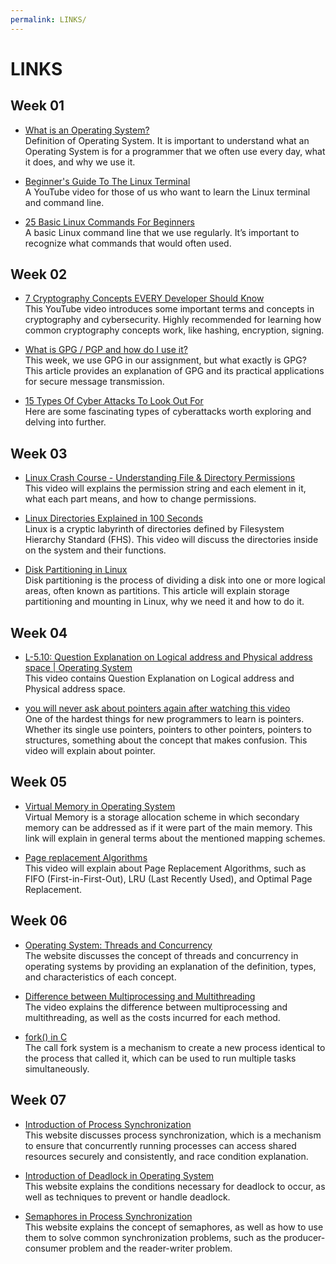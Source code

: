 ```yaml
---
permalink: LINKS/
---
```


# LINKS

## Week 01
- [What is an Operating System? ](https://www.techtarget.com/whatis/definition/operating-system-OS) <br/>
Definition of Operating System. It is important to understand what an Operating System is for a programmer that we often use every day, what it does, and why we use it.

- [Beginner's Guide To The Linux Terminal](https://youtu.be/s3ii48qYBxA?si=xY5Z2btVmjt2mhTq) <br/>
A YouTube video for those of us who want to learn the Linux terminal and command line.

- [25 Basic Linux Commands For Beginners](https://www.geeksforgeeks.org/basic-linux-commands/) <br/>
A basic Linux command line that we use regularly. It’s important to recognize what commands that would often used.

## Week 02
- [7 Cryptography Concepts EVERY Developer Should Know](https://youtu.be/NuyzuNBFWxQ?si=QuFRHrJ2aNq_X-u5)<br/>
This YouTube video introduces some important terms and concepts in cryptography and cybersecurity. Highly recommended for learning how common cryptography concepts work, like hashing, encryption, signing.

- [What is GPG / PGP and how do I use it?](https://www.privex.io/articles/what-is-gpg)<br/>
This week, we use GPG in our assignment, but what exactly is GPG? This article provides an explanation of GPG and its practical applications for secure message transmission.

- [15 Types Of Cyber Attacks To Look Out For](https://youtu.be/NDcEOW8r0xc?si=_mx4SfLgGcnHjRdx)<br/>
Here are some fascinating types of cyberattacks worth exploring and delving into further.

## Week 03
- [Linux Crash Course - Understanding File & Directory Permissions](https://youtu.be/4e669hSjaX8?si=uoJOtqeU5rrpEz1I)<br/>
This video will explains the permission string and each element in it, what each part means, and how to change permissions.

- [Linux Directories Explained in 100 Seconds](https://youtu.be/42iQKuQodW4?si=BKIKxb3KKFqQET6K)<br/>
Linux is a cryptic labyrinth of directories defined by Filesystem Hierarchy Standard (FHS). This video will discuss the directories inside on the system and their functions.

- [Disk Partitioning in Linux](https://www.geeksforgeeks.org/disk-partitioning-in-linux/)<br/>
Disk partitioning is the process of dividing a disk into one or more logical areas, often known as partitions. This article will explain storage partitioning and mounting in Linux, why we need it and how to do it.

## Week 04
- [L-5.10: Question Explanation on Logical address and Physical address space | Operating System](https://youtu.be/30P73tWmU0s?si=EvEF5VxS6PteDSz-)<br/>
This video contains Question Explanation on Logical address and Physical address space.

- [you will never ask about pointers again after watching this video](https://youtu.be/2ybLD6_2gKM?si=TgSGFhymiaKy-K4p)<br/>
One of the hardest things for new programmers to learn is pointers. Whether its single use pointers, pointers to other pointers, pointers to structures, something about the concept that makes confusion. This video will explain about pointer.

## Week 05
- [Virtual Memory in Operating System](https://www.geeksforgeeks.org/virtual-memory-in-operating-system/)<br/>
Virtual Memory is a storage allocation scheme in which secondary memory can be addressed as if it were part of the main memory. This link will explain in general terms about the mentioned mapping schemes.

- [Page replacement Algorithms](https://youtu.be/16kaPQtYo28?si=rnJJNkTWgXDWOpkG)<br/>
This video will explain about Page Replacement Algorithms, such as FIFO (First-in-First-Out), LRU (Last Recently Used), and Optimal Page Replacement.

## Week 06
- [Operating System: Threads and Concurrency](https://medium.com/@akhandmishra/operating-system-threads-and-concurrency-aec2036b90f8)<br/>
The website discusses the concept of threads and concurrency in operating systems by providing an explanation of the definition, types, and characteristics of each concept.

- [Difference between Multiprocessing and Multithreading](https://youtu.be/oIN488Ldg9k?si=k75SMzFVNewiV4P4)<br/>
The video explains the difference between multiprocessing and multithreading, as well as the costs incurred for each method.

- [fork() in C](https://www.geeksforgeeks.org/fork-system-call/)<br/>
The call fork system is a mechanism to create a new process identical to the process that called it, which can be used to run multiple tasks simultaneously.

## Week 07
- [Introduction of Process Synchronization](https://www.geeksforgeeks.org/introduction-of-process-synchronization/)<br/>
This website discusses process synchronization, which is a mechanism to ensure that concurrently running processes can access shared resources securely and consistently, and race condition explanation.

- [Introduction of Deadlock in Operating System](https://www.geeksforgeeks.org/introduction-of-deadlock-in-operating-system/)<br/>
This website explains the conditions necessary for deadlock to occur, as well as techniques to prevent or handle deadlock.

- [Semaphores in Process Synchronization](https://www.geeksforgeeks.org/semaphores-in-process-synchronization/)<br/>
This website explains the concept of semaphores, as well as how to use them to solve common synchronization problems, such as the producer-consumer problem and the reader-writer problem.
